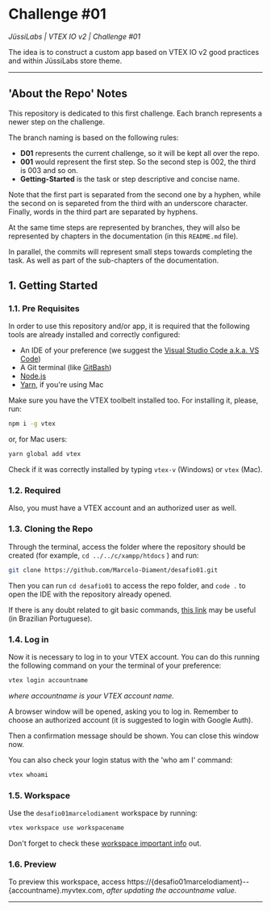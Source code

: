 # Challenge #01

_JüssiLabs | VTEX IO v2 | Challenge #01_

The idea is to construct a custom app based on VTEX IO v2 good practices and within JüssiLabs store theme.
___
  
## 'About the Repo' Notes

This repository is dedicated to this first challenge. Each branch represents a newer step on the challenge.

The branch naming is based on the following rules:

- **D01** represents the current challenge, so it will be kept all over the repo.
- **001** would represent the first step. So the second step is 002, the third is 003 and so on.
- **Getting-Started** is the task or step descriptive and concise name.

Note that the first part is separated from the second one by a hyphen, while the second on is separeted from the third with an underscore character. Finally, words in the third part are separated by hyphens.

At the same time steps are represented by branches, they will also be represented by chapters in the documentation (in this `README.md` file).

In parallel, the commits will represent small steps towards completing the task. As well as part of the sub-chapters of the documentation.


## 1. Getting Started

### 1.1. Pre Requisites

In order to use this repository and/or app, it is required that the following tools are already installed and correctly configured:

* An IDE of your preference (we suggest the [Visual Studio Code a.k.a. VS Code](https://code.visualstudio.com/download))
* A Git terminal (like [GitBash](https://git-scm.com/downloads))
* [Node.js](https://nodejs.org/en/download/)
* [Yarn](https://classic.yarnpkg.com/en/docs/install/#mac-stable), if you're using Mac

Make sure you have the VTEX toolbelt installed too. For installing it, please, run:

``` sh
npm i -g vtex
```

or, for Mac users:

``` sh
yarn global add vtex
```

Check if it was correctly installed by typing `vtex-v` (Windows) or `vtex` (Mac).

### 1.2. Required

Also, you must have a VTEX account and an authorized user as well.

### 1.3. Cloning the Repo

Through the terminal, access the folder where the repository should be created (for example, `cd ../../c/xampp/htdocs` ) and run:

``` sh
git clone https://github.com/Marcelo-Diament/desafio01.git
```

Then you can run `cd desafio01` to access the repo folder, and `code .` to open the IDE with the repository already opened.

If there is any doubt related to git basic commands, [this link](https://www.thewebdev.com.br/git.php) may be useful (in Brazilian Portuguese).

### 1.4. Log in

Now it is necessary to log in to your VTEX account. You can do this running the following command on your the terminal of your preference:

``` sh
vtex login accountname
```

_where accountname is your VTEX account name._

A browser window will be opened, asking you to log in. Remember to choose an authorized account (it is suggested to login with Google Auth).

Then a confirmation message should be shown. You can close this window now.

You can also check your login status with the 'who am I' command:

``` sh
vtex whoami
```

### 1.5. Workspace

Use the `desafio01marcelodiament` workspace by running:

``` sh
vtex workspace use workspacename
```

Don't forget to check these [workspace important info](https://vtex.io/docs/concepts/workspace/) out.

### 1.6. Preview

To preview this workspace, access https://{desafio01marcelodiament}--{accountname}.myvtex.com, *after updating the accountname value*.

___
